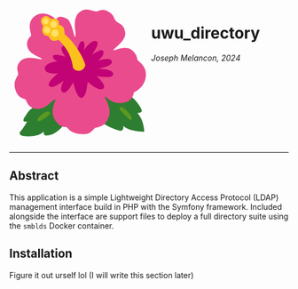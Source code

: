 <div style="display: flex;">
    <div style="width: 256px; height: 256px">
        <svg width="256px" height="256px" viewBox="0 0 100 99.999458" version="1.1" xmlns="http://www.w3.org/2000/svg" xmlns:svg="http://www.w3.org/2000/svg">
            <defs>
                <rect
                x="7.3108567"
                y="7.0186711"
                width="364.57303"
                height="363.36906"/>
            </defs>
            <g transform="matrix(0.76318004,0,0,0.76318004,0.96414112,1.3334037)">
            <path style="fill:#2e7e31" d="m 49.02,111.67 c 0,0 -4.87,5.89 -9.35,7.86 -4.48,1.96 -7.54,1.96 -8.41,1.26 -0.86,-0.71 -0.86,-3.46 -0.86,-3.46 0,0 -1.65,3.69 -11.16,4.48 -9.51,0.79 -10.61,-1.26 -10.92,-2.51 -0.31,-1.26 1.49,-2.67 2.75,-4.4 1.26,-1.73 4.17,-6.52 4.17,-6.52 0,0 -3.14,0.47 -3.46,-1.02 -0.31,-1.49 1.49,-3.46 2.67,-5.34 1.18,-1.89 2.59,-4.09 4.87,-5.58 2.28,-1.49 22.11,-20.01 22.11,-20.01 l 11.7,7.55 z"/>
            <path style="fill:#5b9922" d="m 25.01,107.71 c 1.21,1.17 3.77,-0.71 6.83,-2.73 3.06,-2.02 5.19,-3.5 4.32,-5.03 -0.87,-1.53 -4.37,-0.93 -7.43,1.86 -2.64,2.39 -5.09,4.59 -3.72,5.9 z"/>
            <path style="fill:#2e7e31" d="m 84.23,109.21 c 0,0 4.41,3.1 8.73,4.88 4.32,1.78 8.34,3.46 9.86,2.41 1.8,-1.25 1.12,-4.28 1.12,-4.28 0,0 2.82,2.91 8.17,4.13 5.35,1.22 10.89,1.69 11.17,1.13 0.28,-0.56 -0.66,-6.95 -2.25,-10.61 -1.59,-3.66 -3.94,-6.38 -3.94,-6.38 0,0 3.47,0.09 3.94,-1.6 0.47,-1.69 -3.92,-8.72 -9.33,-13.32 -4.47,-3.8 -17.81,-7.06 -17.81,-7.06 l -13.24,5.07 z"/>
            <path style="fill:#5a9821" d="m 100.78,95.69 c -0.93,1.06 0.37,2.48 4.1,6.09 3.73,3.6 5.53,5.96 6.58,4.91 1.06,-1.06 -0.06,-4.04 -4.1,-8.07 -4.04,-4.03 -5.45,-4.21 -6.58,-2.93 z"/>
            <path style="fill:#ea4b8d" d="m 94.9,42.63 c -0.84,-0.93 12.29,-8.72 10.85,-16.59 -1.43,-7.87 -5.64,-7.3 -8.27,-10.1 -2.63,-2.8 -1.57,-5.81 -7.8,-9.17 -5.56,-3 -9.01,0.46 -11.14,0.17 -4.78,-0.65 -9.01,-3.91 -15,0.7 -5.99,4.61 -4.08,15.38 -3.91,16.94 0.17,1.56 0.44,5.53 -0.19,5.81 C 58.81,30.67 56.09,16.21 52.43,14.03 43.97,8.99 42,14.2 42,14.2 c 0,0 -10.36,-9.72 -19.78,-2.88 -8.1,5.88 -3.1,16.36 -3.24,17.53 -0.14,1.17 -4.53,2.99 -3.78,9.44 1,8.58 13.73,10.76 13.67,12.59 -0.05,1.53 -14.99,-5.07 -20.78,2.84 -3.77,5.14 -1.02,9.06 -1.12,10.94 -0.11,1.88 -5.6,6.21 -2.33,15.32 2.62,7.28 7.92,6.83 9.16,8.28 1.24,1.45 1.69,6.19 7.52,7.95 5.83,1.76 11.26,-1.57 14.03,-3.97 2.77,-2.4 4.99,-4.45 6.04,-4.33 1.1,0.13 -7.19,11.46 1.08,21.16 4.49,5.26 7.91,4.14 9.29,4.54 1.38,0.4 2.23,5.12 12.75,6.25 10.52,1.13 11.26,-5.05 13.95,-5.8 2.69,-0.75 10.06,-1.11 12.5,-11.54 2.03,-8.63 -4.85,-16.4 -3.93,-17.12 0.91,-0.72 7.56,9.21 19.88,4.88 6.46,-2.27 6.8,-8.74 6.8,-8.74 0,0 10.37,-4.19 11.18,-15.6 0.64,-8.91 -7.26,-13.22 -7.72,-14.34 -0.46,-1.12 -0.58,-5.9 -5.65,-9.39 -6.46,-4.41 -15.79,1.35 -16.62,0.42 z"/>
            <path style="fill:#c10375" d="m 67.54,42.8 c 0,0 7.14,-11.08 11.9,-8.22 3.58,2.15 -4.65,12.33 -4.65,12.33 0,0 8.79,-6.27 10.49,-3.59 2.29,3.61 -4.64,9.1 -4.64,9.1 0,0 10.88,-3.98 12.7,0.25 2.09,4.87 -13.41,7.16 -13.41,7.16 0,0 15.39,-0.39 14.74,5.03 -0.54,4.51 -15.31,1.59 -15.31,1.59 0,0 9.53,8.37 6.3,11.44 -3.89,3.7 -14.67,-6.22 -14.67,-6.22 0,0 -0.76,14.26 -5.39,14.83 -4.81,0.59 -7.85,-14.31 -7.85,-14.31 0,0 -5.95,11.78 -9.91,9.05 -3.44,-2.38 1.13,-10.53 1.13,-10.53 0,0 -10.58,8.56 -13.33,5.02 -2.75,-3.54 8.16,-11.84 8.16,-11.84 0,0 -11.61,1.8 -12.18,-4.04 -0.57,-5.88 12.04,-7.03 12.04,-7.03 0,0 -5.21,-1.32 -4.59,-4.63 0.62,-3.31 11.48,0.49 11.48,0.49 0,0 -5.39,-6.84 -2.97,-9.37 3.89,-4.08 13.53,7.1 13.53,7.1 0,0 1.35,-12.97 5.3,-12.05 3.13,0.72 1.13,8.44 1.13,8.44 z"/>
            <path style="fill:#fdc11e" d="m 49.75,28.12 c 0,0 4.38,2.8 9.85,10.45 7.56,10.58 9.33,17.54 9.33,17.54 0,0 -0.52,4.45 -4.62,5.31 -4.92,1.03 -6.74,-2.67 -6.74,-2.67 0,0 -0.81,-7.8 -4.93,-15.05 -3.54,-6.22 -8.59,-10.75 -8.59,-10.75 0,0 -2.68,1.82 -5.56,0.72 -2.88,-1.1 -3.48,-4.14 -3.48,-4.14 0,0 -4.04,0.37 -5.43,-3 -1.39,-3.37 0.61,-6.12 0.61,-6.12 0,0 -4.9,-4.96 -0.23,-8.36 3.71,-2.69 7.18,1.85 7.18,1.85 0,0 2.86,-1.21 5.42,0.28 2.56,1.49 2.05,5 2.05,5 0,0 3.64,0.74 4.51,3.37 0.92,2.77 0.63,5.57 0.63,5.57 z"/>
            <path style="fill:#fee165" d="m 38.28,24.96 c -1.32,1.95 -0.65,4.44 1.71,5.14 2.36,0.7 3.53,-0.57 4.15,-2.06 0.62,-1.49 -0.33,-3.4 -1.62,-4.07 -1.29,-0.67 -3.12,-0.67 -4.24,0.99 z"/>
            <path style="fill:#fee165" d="m 35.13,21.59 c -1.45,-1.02 -3.11,-0.98 -4.1,0.62 -0.99,1.6 -0.12,3.64 1.05,4.3 1.17,0.67 3.11,0.79 3.97,-0.56 1.06,-1.67 0.49,-3.37 -0.92,-4.36 z"/>
            <path style="fill:#fee165" d="m 31.19,13.43 c -2.23,1 -1.96,4.08 -0.35,4.95 1.61,0.87 4.07,0.2 4.28,-2.12 0.17,-2 -1.44,-3.94 -3.93,-2.83 z"/>
            <path style="fill:#fee165" d="m 38.32,16.05 c -1.92,1 -2.01,3.65 -0.92,4.93 1.33,1.55 5.04,1.42 5.2,-1.65 0.16,-3.07 -2.23,-4.34 -4.28,-3.28 z"/>
            </g>
        </svg>
    </div>
    <div>
        <h1>uwu_directory</h1>
        <p><i>Joseph Melancon, 2024</i></p>
    </div>
</div>
<hr/>

## Abstract

This application is a simple Lightweight Directory Access Protocol (LDAP)
management interface build in PHP with the Symfony framework. Included alongside
the interface are support files to deploy a full directory suite using the
`smblds` Docker container.

## Installation

Figure it out urself lol (I will write this section later)